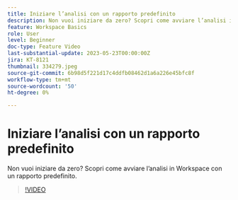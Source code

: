 ```yaml
---
title: Iniziare l’analisi con un rapporto predefinito
description: Non vuoi iniziare da zero? Scopri come avviare l’analisi in Workspace con un rapporto predefinito.
feature: Workspace Basics
role: User
level: Beginner
doc-type: Feature Video
last-substantial-update: 2023-05-23T00:00:00Z
jira: KT-8121
thumbnail: 334279.jpeg
source-git-commit: 6b98d5f221d17c4ddfb08462d1a6a226e45bfc8f
workflow-type: tm+mt
source-wordcount: '50'
ht-degree: 0%

---
```



# Iniziare l’analisi con un rapporto predefinito

Non vuoi iniziare da zero? Scopri come avviare l’analisi in Workspace con un rapporto predefinito.

>[!VIDEO](https://video.tv.adobe.com/v/334279/?learn=on)
